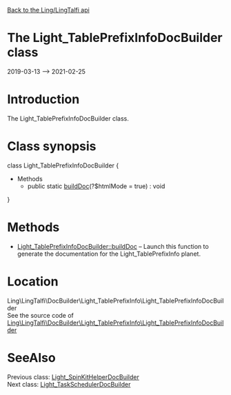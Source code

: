 [Back to the Ling/LingTalfi api](https://github.com/lingtalfi/LingTalfi/blob/master/doc/api/Ling/LingTalfi.md)



The Light_TablePrefixInfoDocBuilder class
================
2019-03-13 --> 2021-02-25






Introduction
============

The Light_TablePrefixInfoDocBuilder class.



Class synopsis
==============


class <span class="pl-k">Light_TablePrefixInfoDocBuilder</span>  {

- Methods
    - public static [buildDoc](https://github.com/lingtalfi/LingTalfi/blob/master/doc/api/Ling/LingTalfi/DocBuilder/Light_TablePrefixInfo/Light_TablePrefixInfoDocBuilder/buildDoc.md)(?$htmlMode = true) : void

}






Methods
==============

- [Light_TablePrefixInfoDocBuilder::buildDoc](https://github.com/lingtalfi/LingTalfi/blob/master/doc/api/Ling/LingTalfi/DocBuilder/Light_TablePrefixInfo/Light_TablePrefixInfoDocBuilder/buildDoc.md) &ndash; Launch this function to generate the documentation for the Light_TablePrefixInfo planet.





Location
=============
Ling\LingTalfi\DocBuilder\Light_TablePrefixInfo\Light_TablePrefixInfoDocBuilder<br>
See the source code of [Ling\LingTalfi\DocBuilder\Light_TablePrefixInfo\Light_TablePrefixInfoDocBuilder](https://github.com/lingtalfi/LingTalfi/blob/master/DocBuilder/Light_TablePrefixInfo/Light_TablePrefixInfoDocBuilder.php)



SeeAlso
==============
Previous class: [Light_SpinKitHelperDocBuilder](https://github.com/lingtalfi/LingTalfi/blob/master/doc/api/Ling/LingTalfi/DocBuilder/Light_SpinKitHelper/Light_SpinKitHelperDocBuilder.md)<br>Next class: [Light_TaskSchedulerDocBuilder](https://github.com/lingtalfi/LingTalfi/blob/master/doc/api/Ling/LingTalfi/DocBuilder/Light_TaskScheduler/Light_TaskSchedulerDocBuilder.md)<br>
